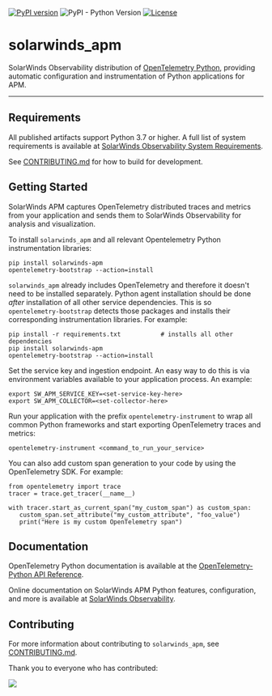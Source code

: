 [![PyPI version](https://badge.fury.io/py/solarwinds-apm.svg)](https://badge.fury.io/py/solarwinds-apm) ![PyPI - Python Version](https://img.shields.io/pypi/pyversions/solarwinds-apm) [![License](https://img.shields.io/badge/License-Apache_2.0-blue.svg?color=red)](https://github.com/solarwindscloud/solarwinds-apm-python/blob/main/LICENSE)

# solarwinds_apm
SolarWinds Observability distribution of [OpenTelemetry Python](https://opentelemetry-python.readthedocs.io/), providing automatic configuration and instrumentation of Python applications for APM.

----
## Requirements
All published artifacts support Python 3.7 or higher. A full list of system requirements is available at [SolarWinds Observability System Requirements](https://documentation.solarwinds.com/en/success_center/observability/default.htm#cshid=app-sysreqs-python-agent).

See [CONTRIBUTING.md](https://github.com/solarwindscloud/solarwinds-apm-python/blob/main/CONTRIBUTING.md) for how to build for development.

## Getting Started
SolarWinds APM captures OpenTelemetry distributed traces and metrics from your application and sends them to SolarWinds Observability for analysis and visualization.

To install `solarwinds_apm` and all relevant Opentelemetry Python instrumentation libraries:
```
pip install solarwinds-apm
opentelemetry-bootstrap --action=install
```

`solarwinds_apm` already includes OpenTelemetry and therefore it doesn't need to be installed separately. Python agent installation should be done _after_ installation of all other service dependencies. This is so `opentelemetry-bootstrap` detects those packages and installs their corresponding instrumentation libraries. For example:

```
pip install -r requirements.txt           # installs all other dependencies
pip install solarwinds-apm
opentelemetry-bootstrap --action=install
```

Set the service key and ingestion endpoint. An easy way to do this is via environment variables available to your application process.  An example:

```
export SW_APM_SERVICE_KEY=<set-service-key-here>
export SW_APM_COLLECTOR=<set-collector-here>
```

Run your application with the prefix `opentelemetry-instrument` to wrap all common Python frameworks and start exporting OpenTelemetry traces and metrics:
```
opentelemetry-instrument <command_to_run_your_service>
```

You can also add custom span generation to your code by using the OpenTelemetry SDK. For example:
```
from opentelemetry import trace
tracer = trace.get_tracer(__name__)

with tracer.start_as_current_span("my_custom_span") as custom_span:
   custom_span.set_attribute("my_custom_attribute", "foo_value")
   print("Here is my custom OpenTelemetry span")
```


## Documentation

OpenTelemetry Python documentation is available at the [OpenTelemetry-Python API Reference](https://opentelemetry-python.readthedocs.io/).

Online documentation on SolarWinds APM Python features, configuration, and more is available at [SolarWinds Observability](https://documentation.solarwinds.com/en/success_center/observability/default.htm#cshid=app-add-python-agent).


## Contributing

For more information about contributing to `solarwinds_apm`, see [CONTRIBUTING.md](https://github.com/solarwindscloud/solarwinds-apm-python/blob/main/CONTRIBUTING.md).

Thank you to everyone who has contributed:

<a href="https://github.com/solarwindscloud/solarwinds-apm-python/graphs/contributors">
  <img src="https://contributors-img.web.app/image?repo=solarwindscloud/solarwinds-apm-python" />
</a>
